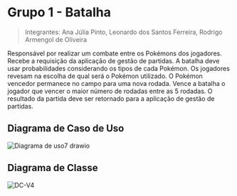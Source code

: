 # Grupo 1 - Batalha
> Integrantes: Ana Júlia Pinto, Leonardo dos Santos Ferreira, Rodrigo Armengol de Oliveira

Responsável por realizar um combate entre os Pokémons dos jogadores. Recebe a requisição da aplicação de gestão de partidas. A batalha deve usar probabilidades considerando os tipos de cada Pokémon. Os jogadores revesam na escolha de qual será o Pokémon utilizado. O Pokémon vencedor permanece no campo para uma nova rodada. Vence a batalha o jogador que vencer o maior número de rodadas entre as 5 rodadas. O resultado da partida deve ser retornado para a aplicação de gestão de partidas.

## Diagrama de Caso de Uso
![Diagrama de uso7 drawio](https://github.com/user-attachments/assets/50375cd9-e642-4ab0-b390-9e094078dc00)

## Diagrama de Classe
![DC-V4](https://github.com/user-attachments/assets/f228ca4e-852e-4612-945c-0517e8149227)
